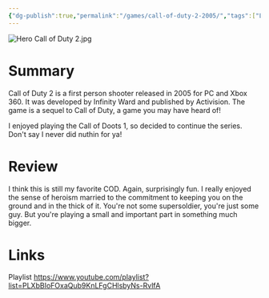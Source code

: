 ```yaml
---
{"dg-publish":true,"permalink":"/games/call-of-duty-2-2005/","tags":["LP","games"],"created":"2023-12-08","updated":"2025-03-13"}
---
```



![Hero Call of Duty 2.jpg](/img/user/Attachments/Hero%20Call%20of%20Duty%202.jpg)

# Summary

Call of Duty 2 is a first person shooter released in 2005 for PC and Xbox 360. It was developed by Infinity Ward and published by Activision. The game is a sequel to Call of Duty, a game you may have heard of!

I enjoyed playing the Call of Doots 1, so decided to continue the series. Don't say I never did nuthin for ya!

# Review

I think this is still my favorite COD. Again, surprisingly fun. I really enjoyed the sense of heroism married to the commitment to keeping you on the ground and in the thick of it. You're not some supersoldier, you're just some guy. But you're playing a small and important part in something much bigger.

# Links

Playlist https://www.youtube.com/playlist?list=PLXbBIoFOxaQub9KnLFgCHlsbyNs-RvlfA
